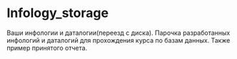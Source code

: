 # Infology_storage
Ваши инфологии и даталогии(переезд с диска). 
Парочка разработанных инфологий и даталогий для прохождения курса по базам данных.
Также пример принятого отчета.
